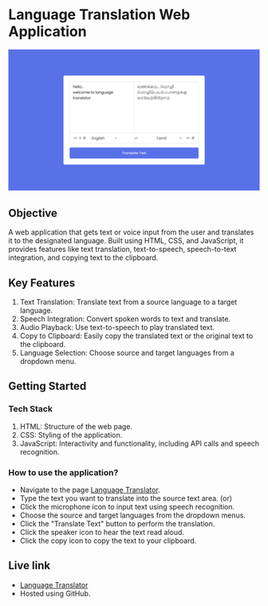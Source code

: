 # Language Translation Web Application

![Screenshot](images/translator_page.png)

## Objective
A web application that gets text or voice input from the user and translates it to the designated language. Built using HTML, CSS, and JavaScript, it provides features like text translation, text-to-speech, speech-to-text integration, and copying text to the clipboard.

## Key Features
1. Text Translation: Translate text from a source language to a target language.
2. Speech Integration: Convert spoken words to text and translate.
3. Audio Playback: Use text-to-speech to play translated text.
4. Copy to Clipboard: Easily copy the translated text or the original text to the clipboard.
5. Language Selection: Choose source and target languages from a dropdown menu.

## Getting Started
### Tech Stack
1. HTML: Structure of the web page.
2. CSS: Styling of the application.
3. JavaScript: Interactivity and functionality, including API calls and speech recognition.

### How to use the application?
* Navigate to the page [Language Translator](https://nagasudharshan-k.github.io/language_translator/).
* Type the text you want to translate into the source text area. (or)
* Click the microphone icon to input text using speech recognition.
* Choose the source and target languages from the dropdown menus.
* Click the "Translate Text" button to perform the translation.
* Click the speaker icon to hear the text read aloud.
* Click the copy icon to copy the text to your clipboard.

## Live link
* [Language Translator](https://nagasudharshan-k.github.io/language_translator/)
* Hosted using GitHub.

